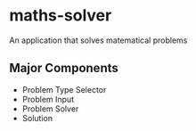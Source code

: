 # maths-solver
An application that solves matematical problems

## Major Components
- Problem Type Selector
- Problem Input
- Problem Solver
- Solution